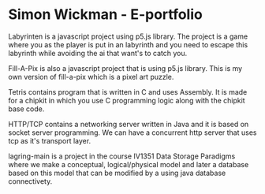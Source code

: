# Simon Wickman - E-portfolio

Labyrinten is a javascript project using p5.js library. The project is a game where you as the player is put in an labyrinth and you need to escape this labyrinth while avoiding
the ai that want's to catch you.

Fill-A-Pix is also a javascript project that is using p5.js library. This is my own version of fill-a-pix which is a pixel art puzzle.


Tetris contains program that is written in C and uses Assembly. It is made for a chipkit in which you use C programming logic along with the chipkit base code.

HTTP/TCP contains a networking server written in Java and it is based on socket server programming. We can have a concurrent http server that uses tcp as it's transport layer.

lagring-main is a project in the course IV1351 Data Storage Paradigms where we make a conceptual, logical/physical model and later a database based on this model that can be 
modified by a using java database connectivety.
